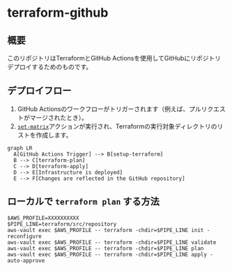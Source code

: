 # terraform-github

## 概要

このリポジトリはTerraformとGitHub Actionsを使用してGitHubにリポジトリデプロイするためのものです。

## デプロイフロー

1. GitHub Actionsのワークフローがトリガーされます（例えば、プルリクエストがマージされたとき）。
2. [`set-matrix`](.github/actions/set-matrix/action.yml)アクションが実行され、Terraformの実行対象ディレクトリのリストを作成します。

```mermaid
graph LR
  A[GitHub Actions Trigger] --> B[setup-terraform]
  B --> C[terraform-plan]
  C --> D[terraform-apply]
  D --> E[Infrastructure is deployed]
  E --> F[Changes are reflected in the GitHub repository]
```

## ローカルで `terraform plan` する方法

```shell
$AWS_PROFILE=XXXXXXXXXX
$PIPE_LINE=terraform/src/repository
aws-vault exec $AWS_PROFILE -- terraform -chdir=$PIPE_LINE init -reconfigure
aws-vault exec $AWS_PROFILE -- terraform -chdir=$PIPE_LINE validate
aws-vault exec $AWS_PROFILE -- terraform -chdir=$PIPE_LINE plan
aws-vault exec $AWS_PROFILE -- terraform -chdir=$PIPE_LINE apply -auto-approve
```
